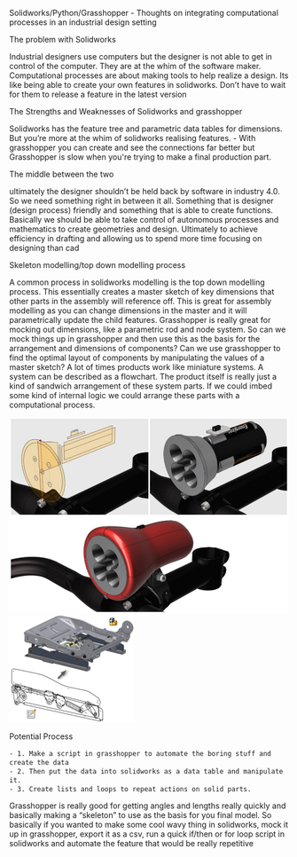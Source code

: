 Solidworks/Python/Grasshopper - Thoughts on integrating computational processes in an industrial design setting

The problem with Solidworks

Industrial designers use computers but the designer is not able to get in control of the computer. They are at the whim of the software maker. Computational processes are about making tools to help realize a design. Its like being able to create your own features in solidworks. Don’t have to wait for them to release a feature in the latest version

The Strengths and Weaknesses of Solidworks and grasshopper

Solidworks has the feature tree and parametric data tables for dimensions. But you’re more at the whim of solidworks realising features. - With grasshopper you can create and see the connections far better but Grasshopper is slow when you're trying to make a final production part.

The middle between the two

ultimately the designer shouldn’t be held back by software in industry 4.0. So we need something right in between it all. Something that is designer (design process) friendly and something that is able to create functions. Basically we should be able to take control of autonomous processes and mathematics to create geometries and design. Ultimately to achieve efficiency in drafting and allowing us to spend more time focusing on designing than cad

Skeleton modelling/top down modelling process

A common process in solidworks modelling is the top down modelling process. This essentially creates a master sketch of key dimensions that other parts in the assembly will reference off. This is great for assembly modelling as you can change dimensions in the master and it will parametrically update the child features.
Grasshopper is really great for mocking out dimensions, like a parametric rod and node system. So can we mock things up in grasshopper and then use this as the basis for the arrangement and dimensions of components? Can we use grasshopper to find the optimal layout of components by manipulating the values of a master sketch?
A lot of times products work like miniature systems. A system can be described as a flowchart. The product itself is really just a kind of sandwich arrangement of these system parts. If we could imbed some kind of internal logic we could arrange these parts with a computational process.

![alt text](https://github.com/Anthony-Fr-1/me/blob/ae2a5ba9ba984ccb363d0f10ed9c6c906191a0e5/Pictures/Skeleton%20Modelling%201.png)
![alt text](https://github.com/Anthony-Fr-1/me/blob/ae2a5ba9ba984ccb363d0f10ed9c6c906191a0e5/Pictures/Skeleton%20Modelling%202.png)

Potential Process

    - 1. Make a script in grasshopper to automate the boring stuff and create the data
    - 2. Then put the data into solidworks as a data table and manipulate it.
    - 3. Create lists and loops to repeat actions on solid parts.

Grasshopper is really good for getting angles and lengths really quickly and basically making a “skeleton” to use as the basis for you final model. So basically if you wanted to make some cool wavy thing in solidworks, mock it up in grasshopper, export it as a csv, run a quick if/then or for loop script in solidworks and automate the feature that would be really repetitive
